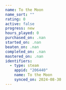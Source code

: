 ```yaml
---
name: To the Moon
name_sort: ""
rating: 0
active: false
progress: new
hours_played: 0
purchased_on: .nan
started_on: .nan
beaten_on: .nan
completed_on: .nan
mastered_on: .nan
identifiers:
  - type: steam
    appid: "206440"
    name: To the Moon
    synced_on: 2024-08-30
---
```

